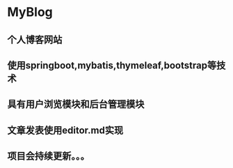 # MyBlog
## 个人博客网站
## 使用springboot,mybatis,thymeleaf,bootstrap等技术
## 具有用户浏览模块和后台管理模块
## 文章发表使用editor.md实现
## 项目会持续更新。。。
